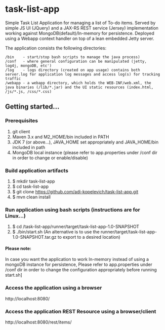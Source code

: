 task-list-app
=======================
Simple Task List Application for managing a list of To-do items.
Served by simple JS UI (JQuery) and a JAX-RS REST service (Jersey) implementation working against MongoDB(default)/In-memory for persistence.
Deployed using a Webapp context handler on top of a lean embedded Jetty server.

The application consists the following directories:

    /bin    - start/stop bash scripts to manage the java process)
    /conf   - where general configuration can be manipulated (jetty, log4j, mongoDB, etc')
    /log    - logs directory (created on app usage) contains both server.log for application log messages and access log(s) for tracking traffic
    /webapp - a webapp directory, which holds the WEB-INF/web.xml, the java binaries (/lib/*.jar) and the UI static resources (index.html, /js/*.js, /css/*.css)

Getting started...
-----------------------

### Prerequisites

1. git client 
2. Maven 3.x and M2_HOME/bin included in PATH
3. JDK 7 (or above...), JAVA_HOME set appropriately and JAVA_HOME/bin included in path  
4. MongoDB local instance (please refer to app.properties under /conf dir in order to change or enable/disable)

### Build application artifacts 

1. $ mkdir task-list-app 
2. $ cd task-list-app 
3. $ git clone https://github.com/adi-kopelevich/task-list-app.git
4. $ mvn clean install

### Run application using bash scripts (instructions are for Linux...) 

1. $ cd /task-list-app/runner/target/task-list-app-1.0-SNAPSHOT
2. $ ./bin/start.sh 
(An alternative is to use the runner/target/task-list-app-1.0-SNAPSHOT.tar.gz to export to a desired location)

#### Please note:
In case you want the application to work In-memory instead of using a mongoDB instance for persistence, 
Please refer to app.properties under /conf dir in order to change the configuration appropriately before running start.sh] 

### Access the application using a browser 
http://localhost:8080/

### Access the application REST Resource using a browser/client
http://localhost:8080/rest/items/